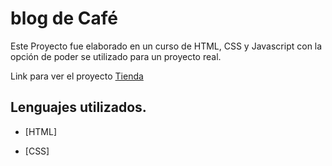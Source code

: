 # blog de Café

Este Proyecto fue elaborado en un curso de HTML, CSS y Javascript con la opción de poder se utilizado para un proyecto real.

Link para ver el proyecto [Tienda](https://guitarla-nextjs-fawn.vercel.app/)

## Lenguajes utilizados.

- [HTML] 

- [CSS]
